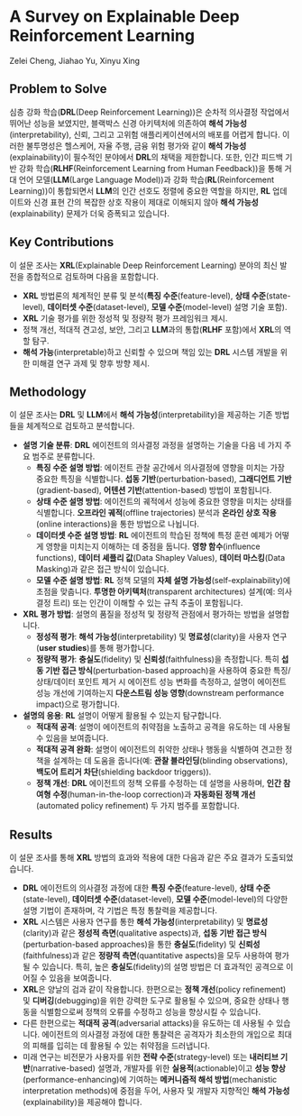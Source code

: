 # A Survey on Explainable Deep Reinforcement Learning

Zelei Cheng, Jiahao Yu, Xinyu Xing

## Problem to Solve

심층 강화 학습(**DRL**(Deep Reinforcement Learning))은 순차적 의사결정 작업에서 뛰어난 성능을 보였지만, 블랙박스 신경 아키텍처에 의존하여 **해석 가능성**(interpretability), 신뢰, 그리고 고위험 애플리케이션에서의 배포를 어렵게 합니다. 이러한 불투명성은 헬스케어, 자율 주행, 금융 위험 평가와 같이 **해석 가능성**(explainability)이 필수적인 분야에서 **DRL**의 채택을 제한합니다. 또한, 인간 피드백 기반 강화 학습(**RLHF**(Reinforcement Learning from Human Feedback))을 통해 거대 언어 모델(**LLM**(Large Language Model))과 강화 학습(**RL**(Reinforcement Learning))이 통합되면서 **LLM**의 인간 선호도 정렬에 중요한 역할을 하지만, **RL** 업데이트와 신경 표현 간의 복잡한 상호 작용이 제대로 이해되지 않아 **해석 가능성**(explainability) 문제가 더욱 증폭되고 있습니다.

## Key Contributions

이 설문 조사는 **XRL**(Explainable Deep Reinforcement Learning) 분야의 최신 발전을 종합적으로 검토하며 다음을 포함합니다.

- **XRL** 방법론의 체계적인 분류 및 분석(**특징 수준**(feature-level), **상태 수준**(state-level), **데이터셋 수준**(dataset-level), **모델 수준**(model-level) 설명 기술 포함).
- **XRL** 기술 평가를 위한 정성적 및 정량적 평가 프레임워크 제시.
- 정책 개선, 적대적 견고성, 보안, 그리고 **LLM**과의 통합(**RLHF** 포함)에서 **XRL**의 역할 탐구.
- **해석 가능**(interpretable)하고 신뢰할 수 있으며 책임 있는 **DRL** 시스템 개발을 위한 미해결 연구 과제 및 향후 방향 제시.

## Methodology

이 설문 조사는 **DRL** 및 **LLM**에서 **해석 가능성**(interpretability)을 제공하는 기존 방법들을 체계적으로 검토하고 분석합니다.

- **설명 기술 분류**: **DRL** 에이전트의 의사결정 과정을 설명하는 기술을 다음 네 가지 주요 범주로 분류합니다.
  - **특징 수준 설명 방법**: 에이전트 관찰 공간에서 의사결정에 영향을 미치는 가장 중요한 특징을 식별합니다. **섭동 기반**(perturbation-based), **그래디언트 기반**(gradient-based), **어텐션 기반**(attention-based) 방법이 포함됩니다.
  - **상태 수준 설명 방법**: 에이전트의 궤적에서 성능에 중요한 영향을 미치는 상태를 식별합니다. **오프라인 궤적**(offline trajectories) 분석과 **온라인 상호 작용**(online interactions)을 통한 방법으로 나뉩니다.
  - **데이터셋 수준 설명 방법**: **RL** 에이전트의 학습된 정책에 특정 훈련 예제가 어떻게 영향을 미치는지 이해하는 데 중점을 둡니다. **영향 함수**(influence functions), **데이터 셰플리 값**(Data Shapley Values), **데이터 마스킹**(Data Masking)과 같은 접근 방식이 있습니다.
  - **모델 수준 설명 방법**: **RL** 정책 모델의 **자체 설명 가능성**(self-explainability)에 초점을 맞춥니다. **투명한 아키텍처**(transparent architectures) 설계(예: 의사결정 트리) 또는 인간이 이해할 수 있는 규칙 추출이 포함됩니다.
- **XRL 평가 방법**: 설명의 품질을 정성적 및 정량적 관점에서 평가하는 방법을 설명합니다.
  - **정성적 평가**: **해석 가능성**(interpretability) 및 **명료성**(clarity)을 사용자 연구(**user studies**)를 통해 평가합니다.
  - **정량적 평가**: **충실도**(fidelity) 및 **신뢰성**(faithfulness)을 측정합니다. 특히 **섭동 기반 접근 방식**(perturbation-based approach)을 사용하여 중요한 특징/상태/데이터 포인트 제거 시 에이전트 성능 변화를 측정하고, 설명이 에이전트 성능 개선에 기여하는지 **다운스트림 성능 영향**(downstream performance impact)으로 평가합니다.
- **설명의 응용**: **RL** 설명이 어떻게 활용될 수 있는지 탐구합니다.
  - **적대적 공격**: 설명이 에이전트의 취약점을 노출하고 공격을 유도하는 데 사용될 수 있음을 보여줍니다.
  - **적대적 공격 완화**: 설명이 에이전트의 취약한 상태나 행동을 식별하여 견고한 정책을 설계하는 데 도움을 줍니다(예: **관찰 블라인딩**(blinding observations), **백도어 트리거 차단**(shielding backdoor triggers)).
  - **정책 개선**: **DRL** 에이전트의 정책 오류를 수정하는 데 설명을 사용하며, **인간 참여형 수정**(human-in-the-loop correction)과 **자동화된 정책 개선**(automated policy refinement) 두 가지 범주를 포함합니다.

## Results

이 설문 조사를 통해 **XRL** 방법의 효과와 적용에 대한 다음과 같은 주요 결과가 도출되었습니다.

- **DRL** 에이전트의 의사결정 과정에 대한 **특징 수준**(feature-level), **상태 수준**(state-level), **데이터셋 수준**(dataset-level), **모델 수준**(model-level)의 다양한 설명 기법이 존재하며, 각 기법은 특정 통찰력을 제공합니다.
- **XRL** 시스템은 사용자 연구를 통한 **해석 가능성**(interpretability) 및 **명료성**(clarity)과 같은 **정성적 측면**(qualitative aspects)과, **섭동 기반 접근 방식**(perturbation-based approaches)을 통한 **충실도**(fidelity) 및 **신뢰성**(faithfulness)과 같은 **정량적 측면**(quantitative aspects)을 모두 사용하여 평가될 수 있습니다. 특히, 높은 **충실도**(fidelity)의 설명 방법은 더 효과적인 공격으로 이어질 수 있음을 보여줍니다.
- **XRL**은 양날의 검과 같이 작용합니다. 한편으로는 **정책 개선**(policy refinement) 및 **디버깅**(debugging)을 위한 강력한 도구로 활용될 수 있으며, 중요한 상태나 행동을 식별함으로써 정책의 오류를 수정하고 성능을 향상시킬 수 있습니다.
- 다른 한편으로는 **적대적 공격**(adversarial attacks)을 유도하는 데 사용될 수 있습니다. 에이전트의 의사결정 과정에 대한 통찰력은 공격자가 최소한의 개입으로 최대의 피해를 입히는 데 활용될 수 있는 취약점을 드러냅니다.
- 미래 연구는 비전문가 사용자를 위한 **전략 수준**(strategy-level) 또는 **내러티브 기반**(narrative-based) 설명과, 개발자를 위한 **실용적**(actionable)이고 **성능 향상**(performance-enhancing)에 기여하는 **메커니즘적 해석 방법**(mechanistic interpretation methods)에 중점을 두어, 사용자 및 개발자 지향적인 **해석 가능성**(explainability)을 제공해야 합니다.
